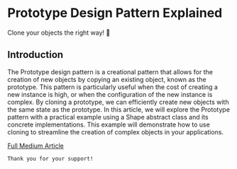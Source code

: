 # Prototype Design Pattern Explained
Clone your objects the right way! 🧬

## Introduction
The Prototype design pattern is a creational pattern that allows for the creation of new objects by copying an existing object, known as the prototype. This pattern is particularly useful when the cost of creating a new instance is high, or when the configuration of the new instance is complex. By cloning a prototype, we can efficiently create new objects with the same state as the prototype. In this article, we will explore the Prototype pattern with a practical example using a Shape abstract class and its concrete implementations. This example will demonstrate how to use cloning to streamline the creation of complex objects in your applications.

[Full Medium Article](https://levelup.gitconnected.com/prototype-design-pattern-explained-1977e833c738)


```
Thank you for your support!
```


